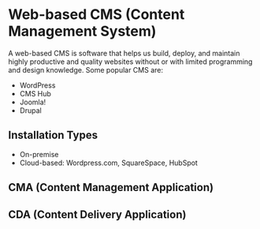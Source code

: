 # Web-based CMS (Content Management System)
A web-based CMS is software that helps us build, deploy, and maintain highly productive and quality websites without or with limited programming and design knowledge. Some popular CMS are:
- WordPress
- CMS Hub
- Joomla!
- Drupal
## Installation Types
- On-premise
- Cloud-based: Wordpress.com, SquareSpace, HubSpot
## CMA (Content Management Application)
## CDA (Content Delivery Application)
